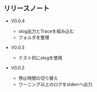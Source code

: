 ## リリースノート

* V0.0.4
  * slog出力とTraceを組み込む
  * フォルダを整理

* V0.0.3
  * テスト的にslogを使用

* V0.0.2
  * 停止時間の切り替え
  * ワーニング以上のログをstderrへ出力